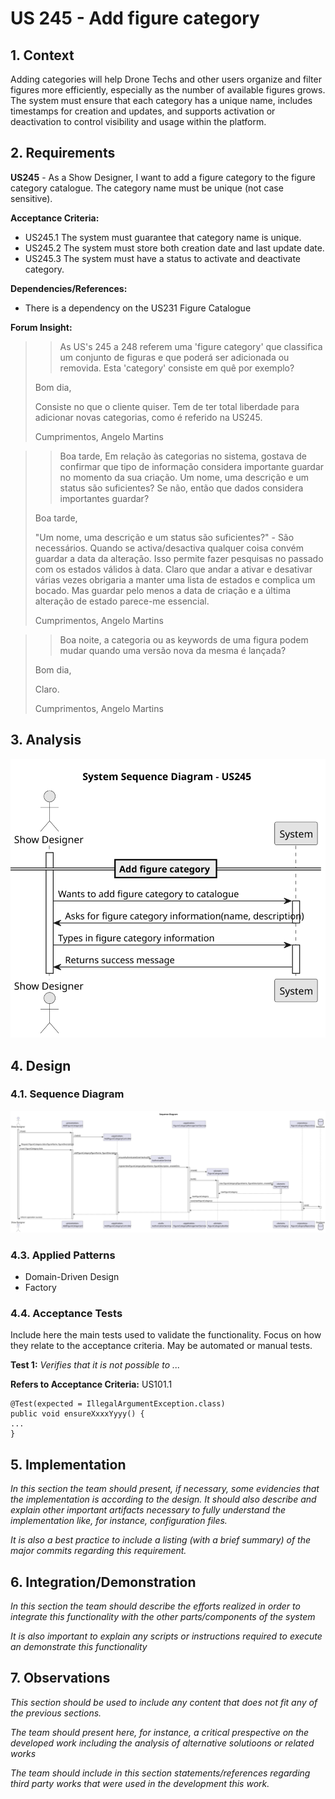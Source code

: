 # US 245 - Add figure category


## 1. Context

Adding categories will help Drone Techs and other users organize and filter figures more efficiently, especially as the number of available figures grows. 
The system must ensure that each category has a unique name, includes timestamps for creation and updates, and supports activation or deactivation to control visibility and usage within the platform.

## 2. Requirements

**US245** - As a Show Designer, I want to add a figure category to the figure category catalogue. The category name must be unique (not case sensitive).

**Acceptance Criteria:**

- US245.1 The system must guarantee that category name is unique.
- US245.2 The system must store both creation date and last update date.
- US245.3 The system must have a status to activate and deactivate category.


**Dependencies/References:**

* There is a dependency on the US231 Figure Catalogue 



**Forum Insight:**
>> As US's 245 a 248 referem uma 'figure category' que classifica um conjunto de figuras e que poderá ser adicionada ou removida. Esta 'category' consiste em quê por exemplo?
>
> Bom dia,
> 
>Consiste no que o cliente quiser. Tem de ter total liberdade para adicionar novas categorias, como é referido na US245.
> 
>Cumprimentos, Angelo Martins

> >Boa tarde,
>Em relação às categorias no sistema, gostava de confirmar que tipo de informação considera importante guardar no momento da sua criação. Um nome, uma descrição e um status são suficientes? Se não, então que dados considera importantes guardar?
> 
>Boa tarde, 
> 
> "Um nome, uma descrição e um status são suficientes?" - São necessários.
>Quando se activa/desactiva qualquer coisa convém guardar a data da alteração. Isso permite fazer pesquisas no passado com os estados válidos à data. Claro que andar a ativar e desativar várias vezes obrigaria a manter uma lista de estados e complica um bocado. Mas guardar pelo menos a data de criação e a última alteração de estado parece-me essencial.
> 
>Cumprimentos, Angelo Martins

> >Boa noite, a categoria ou as keywords de uma figura podem mudar quando uma versão nova da mesma é lançada?
>
> Bom dia, 
> 
>Claro.
> 
>Cumprimentos, Angelo Martins



## 3. Analysis

![SSD245](images/system-sequence-diagram-US245.svg "SSD245")
## 4. Design
### 4.1. Sequence Diagram

![a class diagram](images/sequence-diagram-US245.svg "A Class Diagram")

### 4.3. Applied Patterns

- Domain-Driven Design
- Factory
### 4.4. Acceptance Tests

Include here the main tests used to validate the functionality. Focus on how they relate to the acceptance criteria. May be automated or manual tests.

**Test 1:** *Verifies that it is not possible to ...*

**Refers to Acceptance Criteria:** US101.1


```
@Test(expected = IllegalArgumentException.class)
public void ensureXxxxYyyy() {
...
}
````

## 5. Implementation

*In this section the team should present, if necessary, some evidencies that the implementation is according to the design. It should also describe and explain other important artifacts necessary to fully understand the implementation like, for instance, configuration files.*

*It is also a best practice to include a listing (with a brief summary) of the major commits regarding this requirement.*

## 6. Integration/Demonstration

*In this section the team should describe the efforts realized in order to integrate this functionality with the other parts/components of the system*

*It is also important to explain any scripts or instructions required to execute an demonstrate this functionality*

## 7. Observations

*This section should be used to include any content that does not fit any of the previous sections.*

*The team should present here, for instance, a critical prespective on the developed work including the analysis of alternative solutioons or related works*

*The team should include in this section statements/references regarding third party works that were used in the development this work.*

